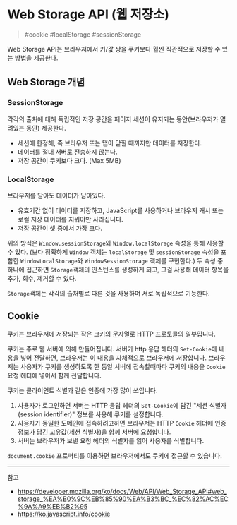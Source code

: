 # Web Storage API (웹 저장소)

> #cookie #localStorage #sessionStorage

Web Storage API는 브라우저에서 키/값 쌍을 쿠키보다 훨씬 직관적으로 저장할 수 있는 방법을 제공한다.

## Web Storage 개념

### SessionStorage

각각의 출처에 대해 독립적인 저장 공간을 페이지 세션이 유지되는 동안(브라우저가 열려있는 동안) 제공한다.

- 세션에 한정해, 즉 브라우저 또는 탭이 닫힐 때까지만 데이터를 저장한다.
- 데이터를 절대 서버로 전송하지 않는다.
- 저장 공간이 쿠키보다 크다. (Max 5MB)

### LocalStorage

브라우저를 닫아도 데이터가 남아있다.

- 유효기간 없이 데이터를 저장하고, JavaScript를 사용하거나 브라우저 캐시 또는 로컬 저장 데이터를 지워야만 사라집니다.
- 저장 공간이 셋 중에서 가장 크다.

위의 방식은 `Window.sessionStorage`와 `Window.localStorage` 속성을 통해 사용할 수 있다. (보다 정확하게 `Window` 객체는 `localStorage` 및 `sessionStorage` 속성을 포함한 `WindowLocalStorage`와 `WindowSessionStorage` 객체를 구현한다.) 두 속성 중 하나에 접근하면 `Storage`객체의 인스턴스를 생성하게 되고,
그걸 사용해 데이터 항목을 추가, 회수, 제거할 수 있다.

`Storage`객체는 각각의 출처별로 다른 것을 사용하며 서로 독립적으로 기능한다.

## Cookie

쿠키는 브라우저에 저장되는 작은 크키의 문자열로 HTTP 프로토콜의 일부입니다.

쿠키는 주로 웹 서버에 의해 만들어집니다. 서버가 http 응답 헤더의 `Set-Cookie`에 내용을 넣어 전달하면, 브라우저는 이 내용을 자체적으로 브라우저에 저장합니다. 브라우저는 사용자가 쿠키를 생성하도록 한 동일 서버에 접속할때마다 쿠키의 내용을 `Cookie` 요청 헤더에 넣어서 함께 전달합니다.

쿠키는 클라이언트 식별과 같은 인증에 가장 많이 쓰입니다.

1. 사용자가 로그인하면 서버는 HTTP 응답 헤더의 `Set-Cookie`에 담긴 "세션 식별자(session identifier)" 정보를 사용해 쿠키를 설정합니다.
2. 사용자가 동일한 도메인에 접속하려고하면 브라우저는 HTTP `Cookie` 헤더에 인증정보가 담긴 고유값(세션 식별자)을 함께 서버에 요청합니다.
3. 서버는 브라우저가 보낸 요청 헤더의 식별자를 읽어 사용자를 식별합니다.

`document.cookie` 프로퍼티를 이용하면 브라우저에서도 쿠키에 접근할 수 있습니다.

---

참고

- <https://developer.mozilla.org/ko/docs/Web/API/Web_Storage_API#web_storage_%EA%B0%9C%EB%85%90%EA%B3%BC_%EC%82%AC%EC%9A%A9%EB%B2%95>
- <https://ko.javascript.info/cookie>